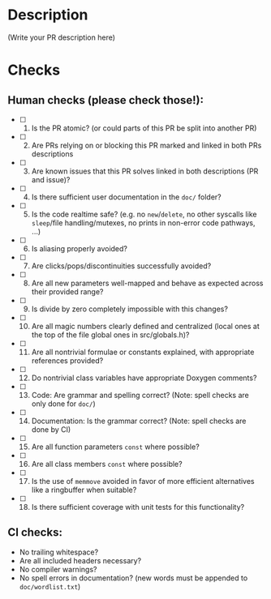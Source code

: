 # Description

(Write your PR description here)

# Checks

## Human checks (please check those!):

- [ ] 01. Is the PR atomic? (or could parts of this PR be split into another PR)
- [ ] 02. Are PRs relying on or blocking this PR marked and linked in both PRs descriptions
- [ ] 03. Are known issues that this PR solves linked in both descriptions (PR and issue)?
- [ ] 04. Is there sufficient user documentation in the `doc/` folder?
- [ ] 05. Is the code realtime safe? (e.g. no `new`/`delete`, no other syscalls like `sleep`/file handling/mutexes, no prints in non-error code pathways, ...)
- [ ] 06. Is aliasing properly avoided?
- [ ] 07. Are clicks/pops/discontinuities successfully avoided?
- [ ] 08. Are all new parameters well-mapped and behave as expected across their provided range?
- [ ] 09. Is divide by zero completely impossible with this changes?
- [ ] 10. Are all magic numbers clearly defined and centralized (local ones at the top of the file global ones in src/globals.h)?
- [ ] 11. Are all nontrivial formulae or constants explained, with appropriate references provided?
- [ ] 12. Do nontrivial class variables have appropriate Doxygen comments?
- [ ] 13. Code: Are grammar and spelling correct? (Note: spell checks are only done for `doc/`)
- [ ] 14. Documentation: Is the grammar correct? (Note: spell checks are done by CI)
- [ ] 15. Are all function parameters `const` where possible?
- [ ] 16. Are all class members `const` where possible?
- [ ] 17. Is the use of `memmove` avoided in favor of more efficient alternatives like a ringbuffer when suitable?
- [ ] 18. Is there sufficient coverage with unit tests for this functionality?

## CI checks:

- No trailing whitespace?
- Are all included headers necessary?
- No compiler warnings?
- No spell errors in documentation? (new words must be appended to `doc/wordlist.txt`)

